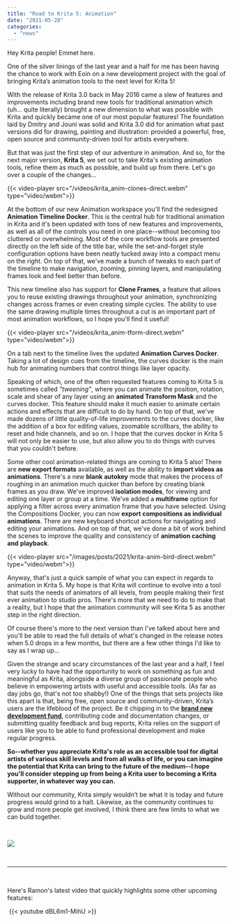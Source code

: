 ```yaml
---
title: "Road to Krita 5: Animation"
date: "2021-05-28"
categories: 
  - "news"
---
```


Hey Krita people! Emmet here.

One of the silver linings of the last year and a half for me has been having the chance to work with Eoin on a new development project with the goal of bringing Krita’s animation tools to the next level for Krita 5!

With the release of Krita 3.0 back in May 2016 came a slew of features and improvements including brand new tools for traditional animation which (uh... quite literally) brought a new dimension to what was possible with Krita and quickly became one of our most popular features! The foundation laid by Dmitry and Jouni was solid and Krita 3.0 did for animation what past versions did for drawing, painting and illustration: provided a powerful, free, open source and community-driven tool for artists everywhere.

But that was just the first step of our adventure in animation. And so, for the next major version, **Krita 5**, we set out to take Krita's existing animation tools, refine them as much as possible, and build up from there. Let's go over a couple of the changes...

{{< video-player src="/videos/krita_anim-clones-direct.webm" type="video/webm">}}

At the bottom of our new Animation workspace you'll find the redesigned **Animation Timeline Docker**. This is the central hub for traditional animation in Krita and it's been updated with tons of new features and improvements, as well as all of the controls you need in one place--without becoming too cluttered or overwhelming. Most of the core workflow tools are presented directly on the left side of the title bar, while the set-and-forget style configuration options have been neatly tucked away into a compact menu on the right. On top of that, we've made a bunch of tweaks to each part of the timeline to make navigation, zooming, pinning layers, and manipulating frames look and feel better than before.

This new timeline also has support for **Clone Frames**, a feature that allows you to reuse existing drawings throughout your animation, synchronizing changes across frames or even creating simple cycles. The ability to use the same drawing multiple times throughout a cut is an important part of most animation workflows, so I hope you'll find it useful!

{{< video-player src="/videos/krita_anim-tform-direct.webm" type="video/webm">}}

On a tab next to the timeline lives the updated **Animation Curves Docker**. Taking a lot of design cues from the timeline, the curves docker is the main hub for animating numbers that control things like layer opacity.

Speaking of which, one of the often requested features coming to Krita 5 is sometimes called _"tweening"_, where you can animate the position, rotation, scale and shear of any layer using an **animated Transform Mask** and the curves docker. This feature should make it much easier to animate certain actions and effects that are difficult to do by hand. On top of that, we've made dozens of little quality-of-life improvements to the curves docker, like the addition of a box for editing values, zoomable scrollbars, the ability to reset and hide channels, and so on. I hope that the curves docker in Krita 5 will not only be easier to use, but also allow you to do things with curves that you couldn't before.

Some other cool animation-related things are coming to Krita 5 also! There are **new export formats** available, as well as the ability to **import videos as animations**. There's a new **blank** **autokey** mode that makes the process of roughing in an animation much quicker than before by creating blank frames as you draw. We've improved **isolation modes**, for viewing and editing one layer or group at a time. We've added a **multiframe** option for applying a filter across every animation frame that you have selected. Using the Compositions Docker, you can now **export compositions as individual animations**. There are new keyboard shortcut actions for navigating and editing your animations. And on top of that, we've done a bit of work behind the scenes to improve the quality and consistency of **animation caching and** **playback**.

{{< video-player src="/images/posts/2021/krita-anim-bird-direct.webm" type="video/webm">}}

Anyway, that's just a quick sample of what you can expect in regards to animation in Krita 5. My hope is that Krita will continue to evolve into a tool that suits the needs of animators of all levels, from people making their first ever animation to studio pros. There's more that we need to do to make that a reality, but I hope that the animation community will see Krita 5 as another step in the right direction.

Of course there's more to the next version than I've talked about here and you'll be able to read the full details of what's changed in the release notes when 5.0 drops in a few months, but there are a few other things I'd like to say as I wrap up...

Given the strange and scary circumstances of the last year and a half, I feel very lucky to have had the opportunity to work on something as fun and meaningful as Krita, alongside a diverse group of passionate people who believe in empowering artists with useful and accessible tools. (As far as day jobs go, that's not too shabby!) One of the things that sets projects like this apart is that, being free, open source and community-driven, Krita’s users are the lifeblood of the project. Be it chipping in to the [**brand new** **development fund**](https://fund.krita.org/), contributing code and documentation changes, or submitting quality feedback and bug reports, Krita relies on the support of users like you to be able to fund professional development and make regular progress. 

**So--whether you appreciate Krita's role as an accessible tool for digital artists of various skill levels and from all walks of life, or you can imagine the potential that Krita can bring to the future of the medium--I hope you'll consider stepping up from being a Krita user to becoming a Krita supporter, in whatever way you can.**

Without our community, Krita simply wouldn’t be what it is today and future progress would grind to a halt. Likewise, as the community continues to grow and more people get involved, I think there are few limits to what we can build together.

 

[![](/images/posts/2021/landing-page-banner.png)](https://fund.krita.org)

 

* * *

 

Here's Ramon's latest video that quickly highlights some other upcoming features:

 {{< youtube dBL6m1-MihU >}}
